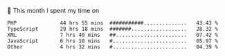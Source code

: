 📅 This month I spent my time on

<!--START_SECTION:waka-->

```text
PHP              44 hrs 55 mins  ###########..............   43.43 %
TypeScript       29 hrs 18 mins  #######..................   28.32 %
XML              7 hrs 40 mins   ##.......................   07.42 %
JavaScript       6 hrs 10 mins   #........................   05.97 %
Other            4 hrs 32 mins   #........................   04.39 %
```

<!--END_SECTION:waka-->
